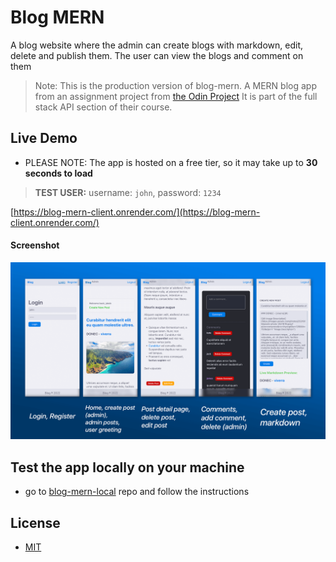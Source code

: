 # Blog MERN

A blog website where the admin can create blogs with markdown, edit, delete and publish them. The user can view the blogs and comment on them

> Note: This is the production version of blog-mern. A MERN blog app from an assignment project from [the Odin Project](https://www.theodinproject.com/lessons/nodejs-blog-api) It is part of the full stack API section of their course.

## Live Demo

- PLEASE NOTE: The app is hosted on a free tier, so it may take up to **30 seconds to load**

> **TEST USER:** username: `john`, password: `1234`

[https://blog-mern-client.onrender.com/](https://blog-mern-client.onrender.com/)

#### Screenshot

![screenshot](./screenshot.png)

## Test the app locally on your machine

- go to [blog-mern-local](https://github.com/emanuelefavero/blog-mern-local) repo and follow the instructions

## License

- [MIT](LICENSE.md)
